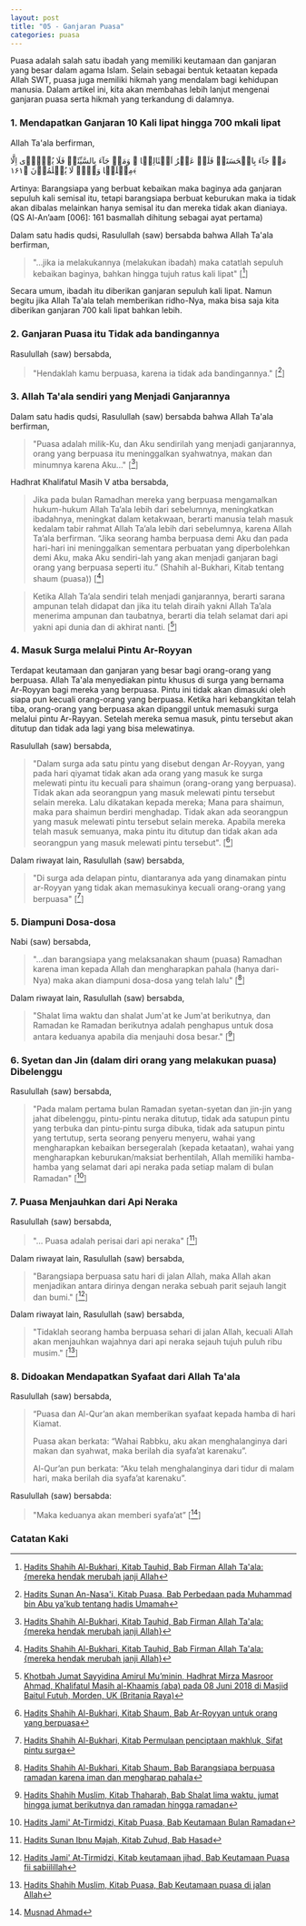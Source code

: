 ```yaml
---
layout: post
title: "05 - Ganjaran Puasa"
categories: puasa
---
```


Puasa adalah salah satu ibadah yang memiliki keutamaan dan ganjaran yang besar dalam agama Islam. Selain sebagai bentuk ketaatan kepada Allah SWT, puasa juga memiliki hikmah yang mendalam bagi kehidupan manusia. Dalam artikel ini, kita akan membahas lebih lanjut mengenai ganjaran puasa serta hikmah yang terkandung di dalamnya.

### 1. Mendapatkan Ganjaran 10 Kali lipat hingga 700 mkali lipat

Allah Ta'ala berfirman, 

<p class="quran2">
مَنۡ جَآءَ بِالۡحَسَنَۃِ فَلَہٗ عَشۡرُ اَمۡثَالِہَا ۚ وَمَنۡ جَآءَ بِالسَّیِّئَۃِ فَلَا یُجۡزٰۤی اِلَّا مِثۡلَہَا وَہُمۡ لَا یُظۡلَمُوۡنَ ﴿۱۶۱﴾
</p>

Artinya: Barangsiapa yang berbuat kebaikan maka baginya ada ganjaran sepuluh kali semisal itu, tetapi barangsiapa berbuat keburukan maka ia tidak akan dibalas melainkan hanya semisal itu dan mereka tidak akan dianiaya. (QS Al-An’aam [006]: 161 basmallah dihitung sebagai ayat pertama) 

Dalam satu hadis qudsi, Rasulullah (saw) bersabda bahwa Allah Ta'ala berfirman, 

> "...jika ia melakukannya (melakukan ibadah) maka catatlah sepuluh kebaikan baginya, bahkan hingga tujuh ratus kali lipat" [[^ddcffed2-5e7c-4906-817d-6795995ec114]]

[^ddcffed2-5e7c-4906-817d-6795995ec114]: [Hadits Shahih Al-Bukhari, Kitab Tauhid, Bab Firman Allah Ta'ala: {mereka hendak merubah janji Allah](/referensi/ddcffed2-5e7c-4906-817d-6795995ec114.html)

Secara umum, ibadah itu diberikan ganjaran sepuluh kali lipat. Namun begitu jika Allah Ta'ala telah memberikan ridho-Nya, maka bisa saja kita diberikan ganjaran 700 kali lipat bahkan lebih.

### 2. Ganjaran Puasa itu Tidak ada bandingannya

Rasulullah (saw) bersabda, 

> "Hendaklah kamu berpuasa, karena ia tidak ada bandingannya." [[^d1fe27a5-3f89-4cf0-9c92-f8a364545884]]

[^d1fe27a5-3f89-4cf0-9c92-f8a364545884]: [Hadits Sunan An-Nasa'i, Kitab Puasa, Bab Perbedaan pada Muhammad bin Abu ya'kub tentang hadis Umamah](/referensi/d1fe27a5-3f89-4cf0-9c92-f8a364545884.html)

### 3. Allah Ta'ala sendiri yang Menjadi Ganjarannya

Dalam satu hadis qudsi, Rasulullah (saw) bersabda bahwa Allah Ta'ala berfirman, 

> "Puasa adalah milik-Ku, dan Aku sendirilah yang menjadi ganjarannya, orang yang berpuasa itu meninggalkan syahwatnya, makan dan minumnya karena Aku..." [[^34fcb1cc-99ed-439c-a4e6-08a2697904d6]]

[^34fcb1cc-99ed-439c-a4e6-08a2697904d6]: [Hadits Shahih Al-Bukhari, Kitab Tauhid, Bab Firman Allah Ta'ala: {mereka hendak merubah janji Allah}](/referensi/34fcb1cc-99ed-439c-a4e6-08a2697904d6.html)

Hadhrat Khalifatul Masih V atba bersabda,

> Jika pada bulan Ramadhan mereka yang berpuasa mengamalkan hukum-hukum Allah Ta’ala lebih dari sebelumnya, meningkatkan ibadahnya, meningkat dalam ketakwaan, berarti manusia telah masuk kedalam tabir rahmat Allah Ta’ala lebih dari sebelumnya, karena Allah Ta’ala berfirman. “Jika seorang hamba berpuasa demi Aku dan pada hari-hari ini meninggalkan sementara perbuatan yang diperbolehkan demi Aku, maka Aku sendiri-lah yang akan menjadi ganjaran bagi orang yang berpuasa seperti itu.” (Shahih al-Bukhari, Kitab tentang shaum (puasa)) [[^34fcb1cc-99ed-439c-a4e6-08a2697904d6]]

> Ketika Allah Ta’ala sendiri telah menjadi ganjarannya, berarti sarana  ampunan telah didapat dan jika itu telah diraih yakni Allah Ta’ala menerima ampunan dan taubatnya, berarti dia telah selamat dari api yakni api dunia dan di akhirat nanti. [[^FST20180629]]

[^FST20180629]: [Khotbah Jumat Sayyidina Amirul Mu’minin, Hadhrat Mirza Masroor Ahmad, Khalifatul Masih al-Khaamis (aba) pada 08 Juni 2018 di Masjid Baitul Futuh, Morden, UK (Britania Raya)](https://www.alislam.org/archives/sermons/summary/FST20180629-ID.pdf)

### 4. Masuk Surga melalui Pintu Ar-Royyan

Terdapat keutamaan dan ganjaran yang besar bagi orang-orang yang berpuasa. Allah Ta'ala menyediakan pintu khusus di surga yang bernama Ar-Royyan bagi mereka yang berpuasa. Pintu ini tidak akan dimasuki oleh siapa pun kecuali orang-orang yang berpuasa. Ketika hari kebangkitan telah tiba, orang-orang yang berpuasa akan dipanggil untuk memasuki surga melalui pintu Ar-Rayyan. Setelah mereka semua masuk, pintu tersebut akan ditutup dan tidak ada lagi yang bisa melewatinya. 

Rasulullah (saw) bersabda, 

> "Dalam surga ada satu pintu yang disebut dengan Ar-Royyan, yang pada hari qiyamat tidak akan ada orang yang masuk ke surga melewati pintu itu kecuali para shaimun (orang-orang yang berpuasa). Tidak akan ada seorangpun yang masuk melewati pintu tersebut selain mereka. Lalu dikatakan kepada mereka; Mana para shaimun, maka para shaimun berdiri menghadap. Tidak akan ada seorangpun yang masuk melewati pintu tersebut selain mereka. Apabila mereka telah masuk semuanya, maka pintu itu ditutup dan tidak akan ada seorangpun yang masuk melewati pintu tersebut". [[^c070b865-aa85-41bf-9c80-19f6ced3e161]]

[^c070b865-aa85-41bf-9c80-19f6ced3e161]: [Hadits Shahih Al-Bukhari, Kitab Shaum, Bab Ar-Royyan untuk orang yang berpuasa](/referensi/c070b865-aa85-41bf-9c80-19f6ced3e161.html)

Dalam riwayat lain, Rasulullah (saw) bersabda, 

> "Di surga ada delapan pintu, diantaranya ada yang dinamakan pintu ar-Royyan yang tidak akan memasukinya kecuali orang-orang yang berpuasa" [[^7ffa9800-9a85-43f0-b338-e8ec172c8b50]]

[^7ffa9800-9a85-43f0-b338-e8ec172c8b50]: [Hadits Shahih Al-Bukhari, Kitab Permulaan penciptaan makhluk, Sifat pintu surga](/referensi/7ffa9800-9a85-43f0-b338-e8ec172c8b50.html)

### 5. Diampuni Dosa-dosa

Nabi (saw) bersabda, 

> "...dan barangsiapa yang melaksanakan shaum (puasa) Ramadhan karena iman kepada Allah dan mengharapkan pahala (hanya dari-Nya) maka akan diampuni dosa-dosa yang telah lalu" [[^ed96a157-778a-4577-bb3e-9efeabd3fd2d]]

[^ed96a157-778a-4577-bb3e-9efeabd3fd2d]: [Hadits Shahih Al-Bukhari, Kitab Shaum, Bab Barangsiapa berpuasa ramadan karena iman dan mengharap pahala](/referensi/ed96a157-778a-4577-bb3e-9efeabd3fd2d.html)

Dalam riwayat lain, Rasulullah (saw) bersabda, 

> "Shalat lima waktu dan shalat Jum'at ke Jum'at berikutnya, dan Ramadan ke Ramadan berikutnya adalah penghapus untuk dosa antara keduanya apabila dia menjauhi dosa besar." [[^edc5b2df-6275-4625-b880-bc3fe207fa72]]

[^edc5b2df-6275-4625-b880-bc3fe207fa72]: [Hadits Shahih Muslim, Kitab Thaharah, Bab Shalat lima waktu, jumat hingga jumat berikutnya dan ramadan hingga ramadan](/referensi/edc5b2df-6275-4625-b880-bc3fe207fa72.html)

### 6. Syetan dan Jin (dalam diri orang yang melakukan puasa) Dibelenggu

Rasulullah (saw) bersabda, 

> "Pada malam pertama bulan Ramadan syetan-syetan dan jin-jin yang jahat dibelenggu, pintu-pintu neraka ditutup, tidak ada satupun pintu yang terbuka dan pintu-pintu surga dibuka, tidak ada satupun pintu yang tertutup, serta seorang penyeru menyeru, wahai yang mengharapkan kebaikan bersegeralah (kepada ketaatan), wahai yang mengharapkan keburukan/maksiat berhentilah, Allah memiliki hamba-hamba yang selamat dari api neraka pada setiap malam di bulan Ramadan" [[^7ee341bd-b2b8-4130-bbbc-de723c5ab2c2]]

[^7ee341bd-b2b8-4130-bbbc-de723c5ab2c2]: [Hadits Jami' At-Tirmidzi, Kitab Puasa, Bab Keutamaan Bulan Ramadan](/referensi/7ee341bd-b2b8-4130-bbbc-de723c5ab2c2.html)

### 7. Puasa Menjauhkan dari Api Neraka

Rasulullah (saw) bersabda, 

>"... Puasa adalah perisai dari api neraka" [[^2fe495de-5a37-48d8-af16-fc98e753b1ce]]

[^2fe495de-5a37-48d8-af16-fc98e753b1ce]: [Hadits Sunan Ibnu Majah, Kitab Zuhud, Bab Hasad](/referensi/2fe495de-5a37-48d8-af16-fc98e753b1ce.html)

Dalam riwayat lain, Rasulullah (saw) bersabda, 

>"Barangsiapa berpuasa satu hari di jalan Allah, maka Allah akan menjadikan antara dirinya dengan neraka sebuah parit sejauh langit dan bumi." [[^8bde17b2-5072-47c3-b7d9-9c2813e9264d]]

[^8bde17b2-5072-47c3-b7d9-9c2813e9264d]: [Hadits Jami' At-Tirmidzi, Kitab keutamaan jihad, Bab Keutamaan Puasa fii sabiilillah](/referensi/8bde17b2-5072-47c3-b7d9-9c2813e9264d.html)

Dalam riwayat lain, Rasulullah (saw) bersabda, 

> "Tidaklah seorang hamba berpuasa sehari di jalan Allah, kecuali Allah akan menjauhkan wajahnya dari api neraka sejauh tujuh puluh ribu musim." [[^53a7b8db-5545-459d-9aa7-e9246567f5c2]]

[^53a7b8db-5545-459d-9aa7-e9246567f5c2]: [Hadits Shahih Muslim, Kitab Puasa, Bab Keutamaan puasa di jalan Allah](/referensi/53a7b8db-5545-459d-9aa7-e9246567f5c2.html)

### 8. Didoakan Mendapatkan Syafaat dari Allah Ta'ala

Rasulullah (saw) bersabda,

> “Puasa dan Al-Qur’an akan memberikan syafaat kepada hamba di hari Kiamat. 
> 
> Puasa akan berkata: “Wahai Rabbku, aku akan menghalanginya dari makan dan syahwat, maka berilah dia syafa’at karenaku”. 
> 
> Al-Qur’an pun berkata: “Aku telah menghalanginya dari tidur di malam hari, maka berilah dia syafa’at karenaku”. 

Rasulullah (saw) bersabda: 

> "Maka keduanya akan memberi syafa’at” [[^2ff7a2d0-5240-4059-8530-d3b8d606cfb1]]

[^2ff7a2d0-5240-4059-8530-d3b8d606cfb1]: [Musnad Ahmad](/referensi/2ff7a2d0-5240-4059-8530-d3b8d606cfb1.html)

### Catatan Kaki